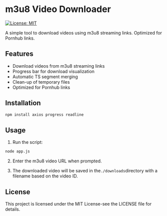 # m3u8 Video Downloader

[![License: MIT](https://img.shields.io/badge/License-MIT-yellow.svg)](https://opensource.org/licenses/MIT)

A simple tool to download videos using m3u8 streaming links. Optimized for Pornhub links.

## Features

- Download videos from m3u8 streaming links
- Progress bar for download visualization
- Automatic TS segment merging
- Clean-up of temporary files
- Optimized for Pornhub links

## Installation

```bash
npm install axios progress readline
```

## Usage


1. Run the script:

```bash
node app.js
```

2. Enter the m3u8 video URL when prompted.

3. The downloaded video will be saved in the`./downloads`directory with a filename based on the video ID.

## License

This project is licensed under the MIT License-see the LICENSE file for details.
